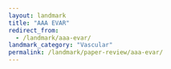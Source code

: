 ```yaml
---
layout: landmark
title: "AAA EVAR"
redirect_from:
  - /landmark/aaa-evar/
landmark_category: "Vascular"
permalink: /landmark/paper-review/aaa-evar/
---
```


<!-- Replace this with article content for AAA EVAR -->

